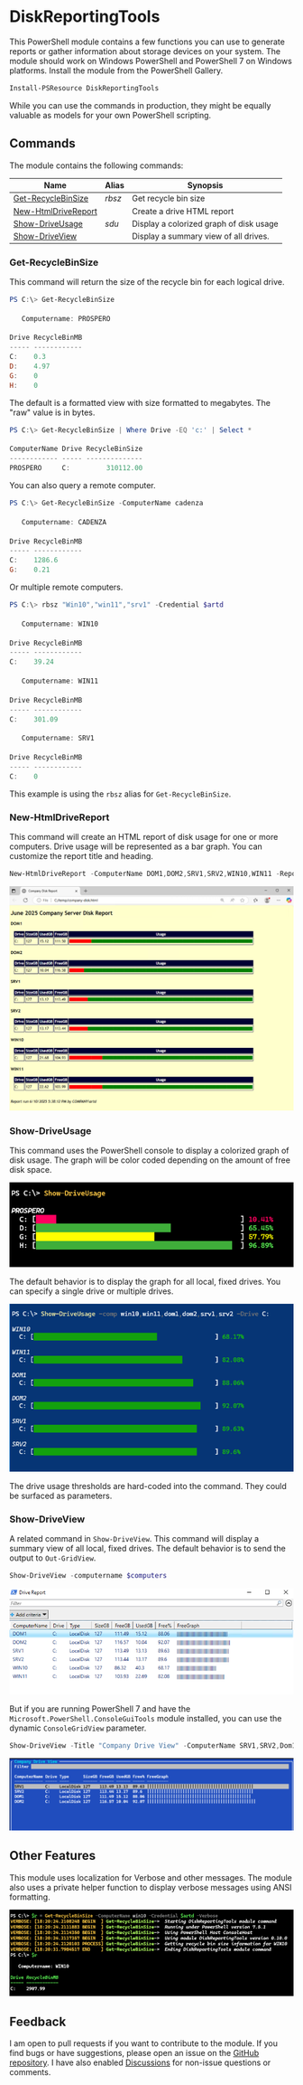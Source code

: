 # DiskReportingTools

This PowerShell module contains a few functions you can use to generate reports or gather information about storage devices on your system. The module should work on Windows PowerShell and PowerShell 7 on Windows platforms. Install the module from the PowerShell Gallery.

```powershell
Install-PSResource DiskReportingTools
```

While you can use the commands in production, they might be equally valuable as models for your own PowerShell scripting.

## Commands

The module contains the following commands:

| Name | Alias | Synopsis |
|------|-------|----------|
| [Get-RecycleBinSize](docs/Get-RecycleBinSize.md) | *rbsz* | Get recycle bin size |
| [New-HtmlDriveReport](docs/New-HtmlDriveReport.md) |  | Create a drive HTML report |
| [Show-DriveUsage](docs/Show-DriveUsage.md) | *sdu* | Display a colorized graph of disk usage |
| [Show-DriveView](docs/Show-DriveView.md) |  | Display a summary view of all drives. |

### Get-RecycleBinSize

This command will return the size of the recycle bin for each logical drive.

```powershell
PS C:\> Get-RecycleBinSize

   Computername: PROSPERO

Drive RecycleBinMB
----- ------------
C:    0.3
D:    4.97
G:    0
H:    0
```

The default is a formatted view with size formatted to megabytes. The "raw" value is in bytes.

```powershell
PS C:\> Get-RecycleBinSize | Where Drive -EQ 'c:' | Select *

ComputerName Drive RecycleBinSize
------------ ----- --------------
PROSPERO     C:         310112.00
```

You can also query a remote computer.

```powershell
PS C:\> Get-RecycleBinSize -ComputerName cadenza

   Computername: CADENZA

Drive RecycleBinMB
----- ------------
C:    1286.6
G:    0.21
```

Or multiple remote computers.

```powershell
PS C:\> rbsz "Win10","win11","srv1" -Credential $artd

   Computername: WIN10

Drive RecycleBinMB
----- ------------
C:    39.24

   Computername: WIN11

Drive RecycleBinMB
----- ------------
C:    301.09

   Computername: SRV1

Drive RecycleBinMB
----- ------------
C:    0
```

This example is using the `rbsz` alias for `Get-RecycleBinSize`.

### New-HtmlDriveReport

This command will create an HTML report of disk usage for one or more computers. Drive usage will be represented as a bar graph. You can customize the report title and heading.

```powershell
New-HtmlDriveReport -ComputerName DOM1,DOM2,SRV1,SRV2,WIN10,WIN11 -ReportTitle "Company Disk Report" -HeadingTitle "June 2024 Company Server Disk Report" -Path c:\temp\company-disk.html
```

![Company Disk Usage Report](images/html-disk-report.png)

### Show-DriveUsage

This command uses the PowerShell console to display a colorized graph of disk usage.
The graph will be color coded depending on the amount of free disk space.

![Show-DriveUsage](images/show-driveusage.png)

The default behavior is to display the graph for all local, fixed drives. You can specify a single drive or multiple drives.

![Show-DriveUsage Single Drive](images/show-driveusage-company.png)

The drive usage thresholds are hard-coded into the command. They could be surfaced as parameters.

### Show-DriveView

A related command in `Show-DriveView`. This command will display a summary view of all local, fixed drives. The default behavior is to send the output to `Out-GridView`.

```powershell
Show-DriveView -computername $computers
```

![Show-DriveView](images/show-drivereport.png)

But if you are running PowerShell 7 and have the `Microsoft.PowerShell.ConsoleGuiTools` module installed, you can use the dynamic `ConsoleGridView` parameter.

```powershell
Show-DriveView -Title "Company Drive View" -ComputerName SRV1,SRV2,Dom1,Dom2 -ConsoleGridView
```

![Show-DriveView ConsoleGridView](images/console-driveview.png)

## Other Features

This module uses localization for Verbose and other messages. The module also uses a private helper function to display verbose messages using ANSI formatting.

![custom verbose message](images/custom-verbose.png)

## Feedback

I am open to pull requests if you want to contribute to the module. If you find bugs or have suggestions, please open an issue on the [GitHub repository](https://github.com/jdhitsolutions/DiskReportingTools). I have also enabled [Discussions](https://github.com/jdhitsolutions/DiskReportingTools/discussions) for non-issue questions or comments.
